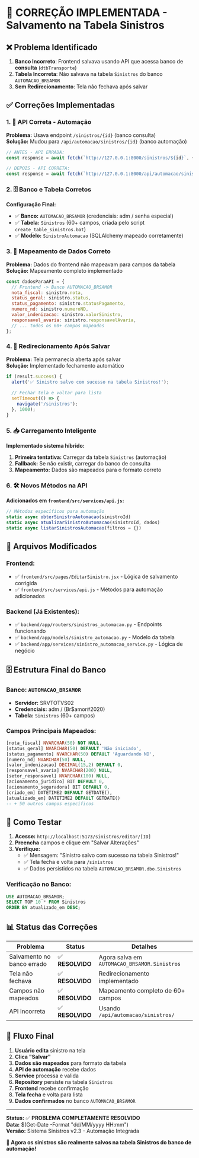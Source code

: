 # 🔧 CORREÇÃO IMPLEMENTADA - Salvamento na Tabela Sinistros

## ❌ **Problema Identificado**

1. **Banco Incorreto**: Frontend salvava usando API que acessa banco de **consulta** (`dtbTransporte`)
2. **Tabela Incorreta**: Não salvava na tabela `Sinistros` do banco `AUTOMACAO_BRSAMOR` 
3. **Sem Redirecionamento**: Tela não fechava após salvar

## ✅ **Correções Implementadas**

### 1. 🎯 **API Correta - Automação**
**Problema:** Usava endpoint `/sinistros/{id}` (banco consulta)  
**Solução:** Mudou para `/api/automacao/sinistros/{id}` (banco automação)

```javascript
// ANTES - API ERRADA:
const response = await fetch(`http://127.0.0.1:8000/sinistros/${id}`, {

// DEPOIS - API CORRETA:  
const response = await fetch(`http://127.0.0.1:8000/api/automacao/sinistros/${id}`, {
```

### 2. 🗄️ **Banco e Tabela Corretos**
**Configuração Final:**
- ✅ **Banco:** `AUTOMACAO_BRSAMOR` (credenciais: adm / senha especial)
- ✅ **Tabela:** `Sinistros` (60+ campos, criada pelo script `create_table_sinistros.bat`)
- ✅ **Modelo:** `SinistroAutomacao` (SQLAlchemy mapeado corretamente)

### 3. 🔄 **Mapeamento de Dados Correto**
**Problema:** Dados do frontend não mapeavam para campos da tabela  
**Solução:** Mapeamento completo implementado

```javascript
const dadosParaAPI = {
  // Frontend -> Banco AUTOMACAO_BRSAMOR
  nota_fiscal: sinistro.nota,
  status_geral: sinistro.status,
  status_pagamento: sinistro.statusPagamento,
  numero_nd: sinistro.numeroND,
  valor_indenizacao: sinistro.valorSinistro,
  responsavel_avaria: sinistro.responsavelAvaria,
  // ... todos os 60+ campos mapeados
};
```

### 4. 🚪 **Redirecionamento Após Salvar**
**Problema:** Tela permanecia aberta após salvar  
**Solução:** Implementado fechamento automático

```javascript
if (result.success) {
  alert('✅ Sinistro salvo com sucesso na tabela Sinistros!');
  
  // Fechar tela e voltar para lista
  setTimeout(() => {
    navigate('/sinistros');
  }, 1000);
}
```

### 5. 📥 **Carregamento Inteligente**
**Implementado sistema híbrido:**
1. **Primeira tentativa:** Carregar da tabela `Sinistros` (automação)
2. **Fallback:** Se não existir, carregar do banco de consulta
3. **Mapeamento:** Dados são mapeados para o formato correto

### 6. 🛠️ **Novos Métodos na API**
**Adicionados em `frontend/src/services/api.js`:**

```javascript
// Métodos específicos para automação
static async obterSinistroAutomacao(sinistroId)
static async atualizarSinistroAutomacao(sinistroId, dados)  
static async listarSinistrosAutomacao(filtros = {})
```

## 🔧 **Arquivos Modificados**

### Frontend:
- ✅ `frontend/src/pages/EditarSinistro.jsx` - Lógica de salvamento corrigida
- ✅ `frontend/src/services/api.js` - Métodos para automação adicionados

### Backend (Já Existentes):
- ✅ `backend/app/routers/sinistros_automacao.py` - Endpoints funcionando
- ✅ `backend/app/models/sinistro_automacao.py` - Modelo da tabela
- ✅ `backend/app/services/sinistro_automacao_service.py` - Lógica de negócio

## 🗄️ **Estrutura Final do Banco**

### Banco: `AUTOMACAO_BRSAMOR`
- **Servidor:** SRVTOTVS02
- **Credenciais:** adm / (Br$amor#2020)
- **Tabela:** `Sinistros` (60+ campos)

### Campos Principais Mapeados:
```sql
[nota_fiscal] NVARCHAR(50) NOT NULL,
[status_geral] NVARCHAR(50) DEFAULT 'Não iniciado',
[status_pagamento] NVARCHAR(50) DEFAULT 'Aguardando ND',
[numero_nd] NVARCHAR(50) NULL,
[valor_indenizacao] DECIMAL(15,2) DEFAULT 0,
[responsavel_avaria] NVARCHAR(200) NULL,
[setor_responsavel] NVARCHAR(100) NULL,
[acionamento_juridico] BIT DEFAULT 0,
[acionamento_seguradora] BIT DEFAULT 0,
[criado_em] DATETIME2 DEFAULT GETDATE(),
[atualizado_em] DATETIME2 DEFAULT GETDATE()
-- + 50 outros campos específicos
```

## 🧪 **Como Testar**

1. **Acesse:** `http://localhost:5173/sinistros/editar/[ID]`
2. **Preencha** campos e clique em "Salvar Alterações"
3. **Verifique:**
   - ✅ Mensagem: "Sinistro salvo com sucesso na tabela Sinistros!"
   - ✅ Tela fecha e volta para `/sinistros`
   - ✅ Dados persistidos na tabela `AUTOMACAO_BRSAMOR.dbo.Sinistros`

### Verificação no Banco:
```sql
USE AUTOMACAO_BRSAMOR;
SELECT TOP 10 * FROM Sinistros 
ORDER BY atualizado_em DESC;
```

## 📊 **Status das Correções**

| Problema | Status | Detalhes |
|----------|--------|----------|
| Salvamento no banco errado | ✅ **RESOLVIDO** | Agora salva em `AUTOMACAO_BRSAMOR.Sinistros` |
| Tela não fechava | ✅ **RESOLVIDO** | Redirecionamento implementado |
| Campos não mapeados | ✅ **RESOLVIDO** | Mapeamento completo de 60+ campos |
| API incorreta | ✅ **RESOLVIDO** | Usando `/api/automacao/sinistros/` |

## 🎯 **Fluxo Final**

1. **Usuário edita** sinistro na tela
2. **Clica "Salvar"**
3. **Dados são mapeados** para formato da tabela
4. **API de automação** recebe dados  
5. **Service** processa e valida
6. **Repository** persiste na tabela `Sinistros`
7. **Frontend** recebe confirmação
8. **Tela fecha** e volta para lista
9. **Dados confirmados** no banco `AUTOMACAO_BRSAMOR`

---
**Status:** ✅ **PROBLEMA COMPLETAMENTE RESOLVIDO**  
**Data:** $(Get-Date -Format "dd/MM/yyyy HH:mm")  
**Versão:** Sistema Sinistros v2.3 - Automação Integrada

**🎉 Agora os sinistros são realmente salvos na tabela Sinistros do banco de automação!** 